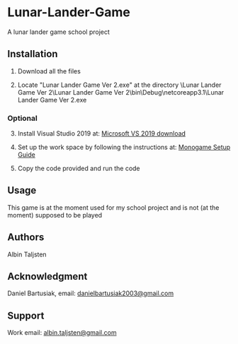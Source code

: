 # Lunar-Lander-Game

A lunar lander game school project

## Installation

1. Download all the files

2. Locate "Lunar Lander Game Ver 2.exe" at the directory \Lunar Lander Game Ver 2\Lunar Lander Game Ver 2\bin\Debug\netcoreapp3.1\Lunar Lander Game Ver 2.exe

### Optional

3. Install Visual Studio 2019 at: [Microsoft VS 2019 download](https://visualstudio.microsoft.com/vs/older-downloads/)

4. Set up the work space by following the instructions at: [Monogame Setup Guide](https://docs.monogame.net/articles/getting_started/1_setting_up_your_development_environment_windows.html)

5. Copy the code provided and run the code

## Usage

This game is at the moment used for my school project and is not (at the moment) supposed to be played

## Authors

Albin Taljsten

## Acknowledgment

Daniel Bartusiak, email: danielbartusiak2003@gmail.com

## Support

Work email: albin.taljsten@gmail.com